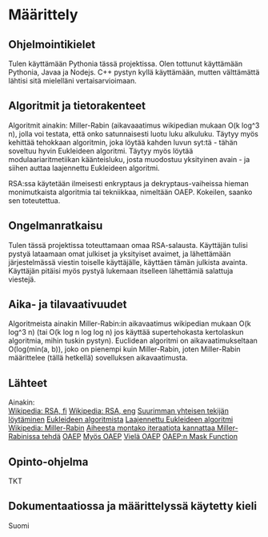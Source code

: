 # Määrittely

## Ohjelmointikielet  

Tulen käyttämään Pythonia tässä projektissa. Olen tottunut käyttämään Pythonia, Javaa ja Nodejs. C++ pystyn kyllä käyttämään, mutten välttämättä lähtisi sitä mielelläni vertaisarvioimaan.

## Algoritmit ja tietorakenteet

Algoritmit ainakin: Miller-Rabin (aikavaaatimus wikipedian mukaan O(k log^3 n), jolla voi testata, että onko satunnaisesti luotu luku alkuluku. Täytyy myös kehittää tehokkaan algoritmin, joka löytää kahden luvun syt:tä - tähän soveltuu hyvin Eukleideen algoritmi. Täytyy myös löytää modulaariaritmetiikan käänteisluku, josta muodostuu yksityinen avain - ja siihen auttaa laajennettu Eukleideen algoritmi.

RSA:ssa käytetään ilmeisesti enkryptaus ja dekryptaus-vaiheissa hieman monimutkaista algoritmia tai tekniikkaa, nimeltään OAEP. Kokeilen, saanko sen toteutettua.

## Ongelmanratkaisu

Tulen tässä projektissa toteuttamaan omaa RSA-salausta. Käyttäjän tulisi pystyä lataamaan omat julkiset ja yksityiset avaimet, ja lähettämään järjestelmässä viestin toiselle käyttäjälle, käyttäen tämän julkista avainta. Käyttäjän pitäisi myös pystyä lukemaan itselleen lähettämiä 
salattuja viestejä.

## Aika- ja tilavaativuudet

Algoritmeista ainakin Miller-Rabin:in aikavaatimus wikipedian mukaan O(k log^3 n) (tai O(k log n log log n) jos käyttää supertehokasta kertolaskun algoritmia, mihin tuskin pystyn). Euclidean algoritmi on aikavaatimukseltaan O(log(min(a, b)), joko on pienempi kuin Miller-Rabin, joten Miller-Rabin määrittelee (tällä hetkellä) sovelluksen aikavaatimusta.

## Lähteet

Ainakin:  
[Wikipedia: RSA, fi](https://fi.wikipedia.org/wiki/RSA)
[Wikipedia: RSA, eng](https://en.wikipedia.org/wiki/RSA_(cryptosystem))
[Suurimman yhteisen tekijän löytäminen](https://brilliant.org/wiki/extended-euclidean-algorithm/)
[Eukleideen algoritmista](https://www.khanacademy.org/computing/computer-science/cryptography/modarithmetic/a/the-euclidean-algorithm)
[Laajennettu Eukleideen algoritmi](https://en.wikipedia.org/wiki/Extended_Euclidean_algorithm)
[Wikipedia: Miller-Rabin](https://en.wikipedia.org/wiki/Miller%E2%80%93Rabin_primality_test)
[Aiheesta montako iteraatiota kannattaa Miller-Rabinissa tehdä](https://stackoverflow.com/questions/6325576/how-many-iterations-of-rabin-miller-should-i-use-for-cryptographic-safe-primes#:~:text=Each%20iteration%20of%20Rabin%2DMiller,that%20the%20number%20is%20composite)
[OAEP](https://en.wikipedia.org/wiki/Optimal_asymmetric_encryption_padding)
[Myös OAEP](https://datatracker.ietf.org/doc/html/rfc2437#section-9.1.1.2)
[Vielä OAEP](https://www.inf.pucrs.br/~calazans/graduate/TPVLSI_I/RSA-oaep_spec.pdf)
[OAEP:n Mask Function](https://en.wikipedia.org/wiki/Mask_generation_function)


## Opinto-ohjelma

TKT

## Dokumentaatiossa ja määrittelyssä käytetty kieli  

Suomi
